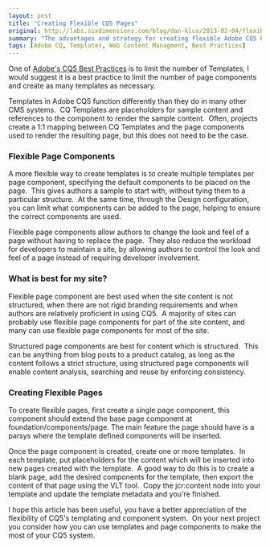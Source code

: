 ```yaml
---
layout: post
title: "Creating Flexible CQ5 Pages"
original: http://labs.sixdimensions.com/blog/dan-klco/2013-02-04/flexible-cq5-pages
summary: "The advantages and strategy for creating flexible Adobe CQ5 Page Templates"
tags: [Adobe CQ, Templates, Web Content Managment, Best Practices]
---
```


One of [Adobe's CQ5 Best Practices](http://dev.day.com/docs/en/cq/current/developing/developing_guidelines_bestpractices.html#Guidelines%20for%20Using%20Templates%20and%20Components) is to limit the number of Templates, I would suggest it is a best practice to limit the number of page components and create as many templates as necessary.

Templates in Adobe CQ5 function differently than they do in many other CMS systems.&nbsp; CQ Templates are placeholders for sample content and references to the component to render the sample content.&nbsp; Often, projects create a 1:1 mapping between CQ Templates and the page components used to render the resulting page, but this does not need to be the case.

### Flexible Page Components

A more flexible way to create templates is to create multiple templates per page component, specifying the default components to be placed on the page.&nbsp; This gives authors a sample to start with, without tying them to a particular structure.&nbsp; At the same time, through the Design configuration, you can limit what components can be added to the page, helping to ensure the correct components are used.

Flexible page components allow authors to change the look and feel of a page without having to replace the page.&nbsp; They also reduce the workload for developers to maintain a site, by allowing authors to control the look and feel of a page instead of requiring developer involvement.

### What is best for my site?

Flexible page component are best used when the site content is not structured, when there are not rigid branding requirements and when authors are relatively proficient in using CQ5.&nbsp; A majority of sites can probably use flexible page components for part of the site content, and many can use flexible page components for most of the site.

Structured page components are best for content which is structured.&nbsp; This can be anything from blog posts to a product catalog, as long as the content follows a strict structure, using structured page components will enable content analysis, searching and reuse by enforcing consistency.

### Creating Flexible Pages

To create flexible pages, first create a single page component, this component should extend the base page component at foundation/components/page. The main feature the page should have is a parsys where the template defined components will be inserted.

Once the page component is created, create one or more templates.&nbsp; In each template, put placeholders for the content which will be inserted into new pages created with the template.&nbsp; A good way to do this is to create a blank page, add the desired components for the template, then export the content of that page using the VLT tool.&nbsp; Copy the jcr:content node into your template and update the template metadata and you're finished.

I hope this article has been useful, you have a better appreciation of the flexibility of CQ5's templating and component system.&nbsp; On your next project you consider how you can use templates and page components to make the most of your CQ5 system.
